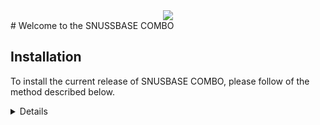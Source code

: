 <div align="center">
  <img src="https://www.thestoryoftexas.com/upload/images/events/movies/venomwisp-banner.png">
</div>
# Welcome to the SNUSSBASE COMBO

## Installation

To install the current release of SNUSBASE COMBO, please follow of the method described below.
<details>

1. Clone the GitHub repository:

```shell
git [clone https://github.com/tensorflow/models.git](https://github.com/tatjanatregub/SNUSSBASE.git)
```

2. Install dependencies

```shell
pip install -r requirements.txt
```
or
```shell
pip3 install -r requirements.txt
```

2. Conigure settings
  a) Add snussbase api in config.json
  b) Add leakchecker api in config.json
  b) Add leakchecker proxy in config.json

Finally!

```shell
python.py main.py
```
or
```shell
python.py main.py
```

</details>


